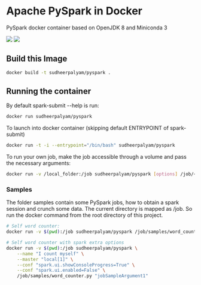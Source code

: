 # Apache PySpark in Docker

PySpark docker container based on OpenJDK 8 and Miniconda 3

[![](https://images.microbadger.com/badges/image/sudheerpalyam/pyspark.svg)](https://microbadger.com/images/sudheerpalyam/pyspark "Get your own image badge on microbadger.com") [![](https://images.microbadger.com/badges/version/sudheerpalyam/pyspark.svg)](https://microbadger.com/images/sudheerpalyam/pyspark "Get your own version badge on microbadger.com") 

## Build this Image
```bash
docker build -t sudheerpalyam/pyspark .                 
```

## Running the container
By default spark-submit --help is run:

```bash
docker run sudheerpalyam/pyspark 
```

To launch into docker container (skipping default ENTRYPOINT of spark-submit)
```bash
docker run -t -i --entrypoint="/bin/bash" sudheerpalyam/pyspark
```

To run your own job, make the job accessible through a volume and pass the necessary arguments:

```bash
docker run -v /local_folder:/job sudheerpalyam/pyspark [options] /job/<python file> [app arguments]
```

### Samples

The folder samples contain some PySpark jobs, how to obtain a spark session and crunch some data. The current directory is mapped as /job. So run the docker command from the root directory of this project.

```bash
# Self word counter:
docker run -v $(pwd):/job sudheerpalyam/pyspark /job/samples/word_counter.py

# Self word counter with spark extra options
docker run -v $(pwd):/job sudheerpalyam/pyspark \
	--name "I count myself" \
	--master "local[1]" \
	--conf "spark.ui.showConsoleProgress=True" \
	--conf "spark.ui.enabled=False" \
	/job/samples/word_counter.py "jobSampleArgument1"
```